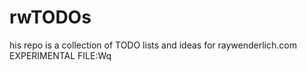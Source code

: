 # rwTODOs

his repo is a collection of TODO lists and ideas for raywenderlich.com
EXPERIMENTAL FILE:Wq
